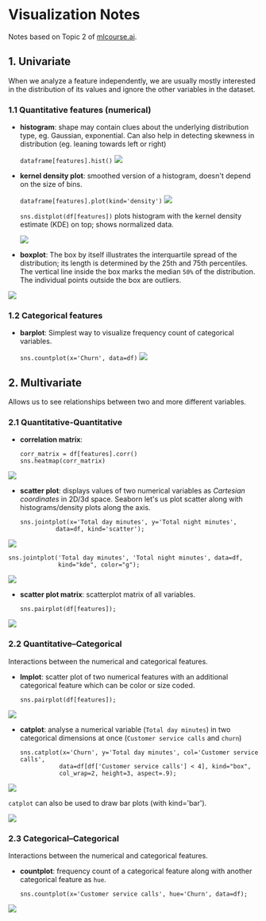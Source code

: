 # Visualization Notes
Notes based on Topic 2 of [mlcourse.ai](https://mlcourse.ai/).

## 1. Univariate
When we analyze a feature independently, we are usually mostly interested in the distribution of its values and ignore the other variables in the dataset.

### 1.1 Quantitative features (numerical)
- **histogram**: shape may contain clues about the underlying distribution type, eg. Gaussian, exponential. Can also help in detecting skewness in distribution (eg. leaning towards left or right)

    ```dataframe[features].hist()```
 ![](https://i.imgur.com/RG0dRep.png)
  
- **kernel density plot**: smoothed version of a histogram, doesn't depend on the size of bins.

    ```dataframe[features].plot(kind='density')```
![](https://i.imgur.com/oupxxEs.png)

    ```sns.distplot(df[features])``` plots histogram with the kernel density estimate (KDE) on top; shows normalized data.
  
  ![](https://i.imgur.com/j0IEQmr.png)
- **boxplot**: The box by itself illustrates the interquartile spread of the distribution; its length is determined by the 25th and 75th percentiles. The vertical line inside the box marks the median `50%` of the distribution. The individual points outside the box are outliers.

![](https://i.imgur.com/go05oFJ.png)

### 1.2 Categorical features
- **barplot**: Simplest way to visualize frequency count of categorical variables.
    
    ```sns.countplot(x='Churn', data=df)```
![](https://i.imgur.com/A3jNbZC.png)

## 2. Multivariate
Allows us to see relationships between two and more different variables.

### 2.1 Quantitative-Quantitative
- **correlation matrix**: 
    
    ```
    corr_matrix = df[features].corr()
    sns.heatmap(corr_matrix)
    ```
![](https://i.imgur.com/Hj4FF40.png)
- **scatter plot**: displays values of two numerical variables as *Cartesian coordinates* in 2D/3d space. Seaborn let's us plot scatter along with histograms/density plots along the axis.

    ```
    sns.jointplot(x='Total day minutes', y='Total night minutes', 
              data=df, kind='scatter');
    ```
    
![](https://i.imgur.com/OI6CxnH.png)

```
sns.jointplot('Total day minutes', 'Total night minutes', data=df,
              kind="kde", color="g");
```
    
![](https://i.imgur.com/YvQ5q3F.png)

- **scatter plot matrix**: scatterplot matrix of all variables.

    ```
    sns.pairplot(df[features]);
    ```
![](https://i.imgur.com/1e1BjMu.png)

### 2.2 Quantitative–Categorical
Interactions between the numerical and categorical features.

- **lmplot**: scatter plot of two numerical features with an additional categorical feature which can be color or size coded.

    ```
    sns.pairplot(df[features]);
    ```
![](https://i.imgur.com/rsUQ2Bj.png)

- **catplot**: analyse a numerical variable (`Total day minutes`) in two categorical dimensions at once (`Customer service calls` and `churn`)

    ```
    sns.catplot(x='Churn', y='Total day minutes', col='Customer service calls',
               data=df[df['Customer service calls'] < 4], kind="box",
               col_wrap=2, height=3, aspect=.9);
    ```
![](https://i.imgur.com/NxCOL3Z.png)
    
   `catplot` can also be used to draw bar plots (with kind='bar').

![](https://i.imgur.com/1QHvakQ.png)

### 2.3 Categorical–Categorical
Interactions between the numerical and categorical features.

- **countplot**: frequency count of a categorical feature along with another categorical feature as `hue`.

    ```
    sns.countplot(x='Customer service calls', hue='Churn', data=df);
    ```
![](https://i.imgur.com/p0lCqPr.png)
